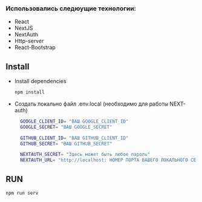 ### Использовались следюущие технологии:

- React
- NextJS
- NextAuth
- Http-server
- React-Bootstrap

## Install

- Install dependencies
  ```bash
  npm install
  ```
- Создать локально файл .env.local (необходимо для работы NEXT-auth)

  ```bash
    GOOGLE_CLIENT_ID= "ВАШ GOOGLE_CLIENT_ID"
    GOOGLE_SECRET= "ВАШ GOOGLE_SECRET"

    GITHUB_CLIENT_ID= "ВАШ GITHUB_CLIENT_ID"
    GITHUB_SECRET= "ВАШ GITHUB_SECRET"

    NEXTAUTH_SECRET= "Здесь может быть любое пароль"
    NEXTAUTH_URL= "http://localhost: НОМЕР ПОРТА ВАШЕГО ЛОКАЛЬНОГО СЕРВЕРА"
  ```

## RUN

```bash
npm run serv
```
